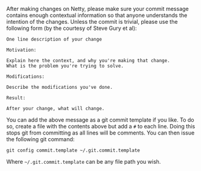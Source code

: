 After making changes on Netty, please make sure your commit message contains enough contextual information so that anyone understands the intention of the changes.  Unless the commit is trivial, please use the following form (by the courtesy of Steve Gury et al):

```plain
One line description of your change
 
Motivation:

Explain here the context, and why you're making that change.
What is the problem you're trying to solve.
 
Modifications:

Describe the modifications you've done.
 
Result:

After your change, what will change.
```
You can add the above message as a git commit template if you like. To do so, create a file with the contents above but add a ```#``` to each line. Doing this stops git from committing as all lines will be comments. You can then issue the following git command:
```
git config commit.template ~/.git.commit.template
```
Where ```~/.git.commit.template``` can be any file path you wish.

